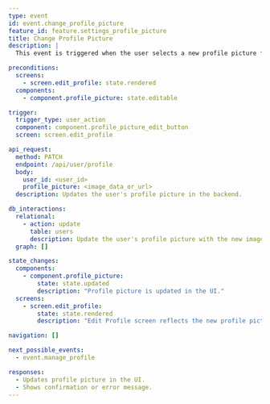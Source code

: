 ```yaml
---
type: event
id: event.change_profile_picture
feature_id: feature.settings_profile_picture
title: Change Profile Picture
description: |
  This event is triggered when the user selects a new profile picture from the Edit Profile screen, either by taking a photo or choosing from the gallery, and saves the change.

preconditions:
  screens:
    - screen.edit_profile: state.rendered
  components:
    - component.profile_picture: state.editable

trigger:
  trigger_type: user_action
  component: component.profile_picture_edit_button
  screen: screen.edit_profile

api_request:
  method: PATCH
  endpoint: /api/user/profile
  body:
    user_id: <user_id>
    profile_picture: <image_data_or_url>
  description: Updates the user's profile picture in the backend.

db_interactions:
  relational:
    - action: update
      table: users
      description: Update the user's profile picture with the new image.
  graph: []

state_changes:
  components:
    - component.profile_picture:
        state: state.updated
        description: "Profile picture is updated in the UI."
  screens:
    - screen.edit_profile:
        state: state.rendered
        description: "Edit Profile screen reflects the new profile picture."

navigation: []

next_possible_events:
  - event.manage_profile

responses:
  - Updates profile picture in the UI.
  - Shows confirmation or error message.
---
```

